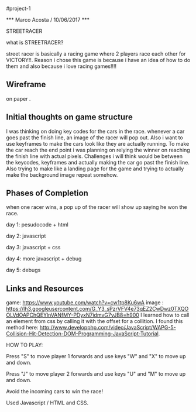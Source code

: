 #project-1

*** Marco Acosta / 10/06/2017 ***

STREETRACER

what is STREETRACER?

street racer is basically a racing game where 2 players race each other for VICTORY!!.
Reason i chose this game is because i have an idea of how to do them and also because i love racing games!!!!

## Wireframe
on paper .

## Initial thoughts on game structure

I was thinking on doing key codes for the cars in the race. whenever a car goes past the finish line, an image of the racer will pop out.
Also i want to use keyframes to make the cars look like they are actually running.
To make the car reach the end point i was planning on relying the winner on reaching 
the finish line with actual pixels.
Challenges i will think would be between the keycodes, keyframes and actually making the car go past the finish line.
 Also trying to make like a landing page for the game and trying to actually make the background
 image repeat somehow.

## Phases of Completion
when one racer wins, a pop up of the racer will show up saying he won the race.

 day 1: pesudocode + html

 day 2: javascript

 day 3: javascript + css

 day 4: more javascript + debug

 day 5: debugs

## Links and Resources

game:   https://www.youtube.com/watch?v=cw1tp8Ku6wA
image :  https://lh3.googleusercontent.com/G_Y3_sPzrVFV4e73qEZ2CwDwz0TXQOOLVdOAPChQEYlnVANfMY-PDyxN7idmvG7vJB8=h900
 I learned how to call an element from css by calling it with the offset for a collition. I found this method here:
http://www.developphp.com/video/JavaScript/WAPG-5-Collision-Hit-Detection-DOM-Programming-JavaScript-Tutorial.

HOW TO PLAY:

Press "S" to move player 1 forwards and use keys "W" and "X" to move up and down.

Press "J" to move player 2 forwards and use keys "U"  and "M"  to move up and down.

Avoid the incoming cars to win the race!


Used  Javascript / HTML and CSS.


